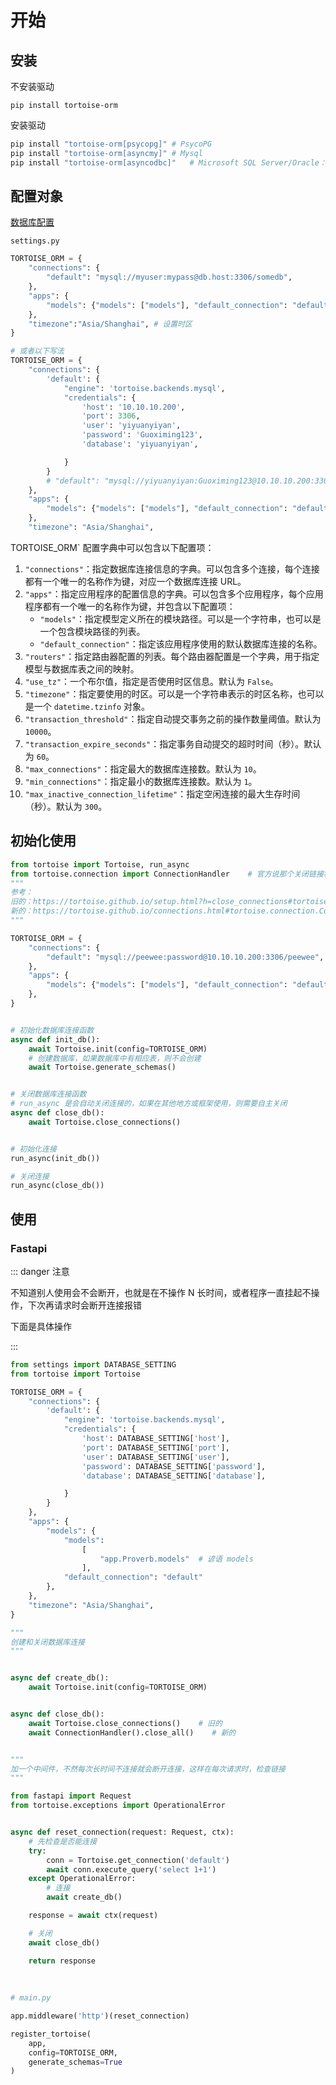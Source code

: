 # 开始



## 安装

不安装驱动

```
pip install tortoise-orm
```

安装驱动

```bash
pip install "tortoise-orm[psycopg]" # PsycoPG
pip install "tortoise-orm[asyncmy]"	# Mysql
pip install "tortoise-orm[asyncodbc]"	# Microsoft SQL Server/Oracle：
```





## 配置对象

[数据库配置](https://tortoise.github.io/databases.html)

`settings.py`

```python
TORTOISE_ORM = {
    "connections": {
        "default": "mysql://myuser:mypass@db.host:3306/somedb",
    },
    "apps": {
        "models": {"models": ["models"], "default_connection": "default"},
    },
    "timezone":"Asia/Shanghai", # 设置时区
}

# 或者以下写法
TORTOISE_ORM = {
    "connections": {
        'default': {
            "engine": 'tortoise.backends.mysql',
            "credentials": {
                'host': '10.10.10.200',
                'port': 3306,
                'user': 'yiyuanyiyan',
                'password': 'Guoximing123',
                'database': 'yiyuanyiyan',

            }
        }
        # "default": "mysql://yiyuanyiyan:Guoximing123@10.10.10.200:3306/yiyuanyiyan",
    },
    "apps": {
        "models": {"models": ["models"], "default_connection": "default"},
    },
    "timezone": "Asia/Shanghai",


```



TORTOISE_ORM` 配置字典中可以包含以下配置项：

1. `"connections"`：指定数据库连接信息的字典。可以包含多个连接，每个连接都有一个唯一的名称作为键，对应一个数据库连接 URL。
2. `"apps"`：指定应用程序的配置信息的字典。可以包含多个应用程序，每个应用程序都有一个唯一的名称作为键，并包含以下配置项：
   - `"models"`：指定模型定义所在的模块路径。可以是一个字符串，也可以是一个包含模块路径的列表。
   - `"default_connection"`：指定该应用程序使用的默认数据库连接的名称。
3. `"routers"`：指定路由器配置的列表。每个路由器配置是一个字典，用于指定模型与数据库表之间的映射。
4. `"use_tz"`：一个布尔值，指定是否使用时区信息。默认为 `False`。
5. `"timezone"`：指定要使用的时区。可以是一个字符串表示的时区名称，也可以是一个 `datetime.tzinfo` 对象。
6. `"transaction_threshold"`：指定自动提交事务之前的操作数量阈值。默认为 `10000`。
7. `"transaction_expire_seconds"`：指定事务自动提交的超时时间（秒）。默认为 `60`。
8. `"max_connections"`：指定最大的数据库连接数。默认为 `10`。
9. `"min_connections"`：指定最小的数据库连接数。默认为 `1`。
10. `"max_inactive_connection_lifetime"`：指定空闲连接的最大生存时间（秒）。默认为 `300`。



## 初始化使用

```python
from tortoise import Tortoise, run_async
from tortoise.connection import ConnectionHandler    # 官方说那个关闭链接将弃用，这个是新的类，这里把两个都写了
"""
参考：
旧的：https://tortoise.github.io/setup.html?h=close_connections#tortoise.Tortoise.close_connections
新的：https://tortoise.github.io/connections.html#tortoise.connection.ConnectionHandler.all-return-type
"""

TORTOISE_ORM = {
    "connections": {
        "default": "mysql://peewee:password@10.10.10.200:3306/peewee",
    },
    "apps": {
        "models": {"models": ["models"], "default_connection": "default"},
    },
}


# 初始化数据库连接函数
async def init_db():
    await Tortoise.init(config=TORTOISE_ORM)
    # 创建数据库，如果数据库中有相应表，则不会创建
    await Tortoise.generate_schemas()


# 关闭数据库连接函数
# run_async 是会自动关闭连接的，如果在其他地方或框架使用，则需要自主关闭
async def close_db():
    await Tortoise.close_connections()


# 初始化连接
run_async(init_db())

# 关闭连接
run_async(close_db())
```





## 使用

### Fastapi

::: danger 注意

不知道别人使用会不会断开，也就是在不操作 N 长时间，或者程序一直挂起不操作，下次再请求时会断开连接报错

下面是具体操作

:::

``` python
from settings import DATABASE_SETTING
from tortoise import Tortoise

TORTOISE_ORM = {
    "connections": {
        'default': {
            "engine": 'tortoise.backends.mysql',
            "credentials": {
                'host': DATABASE_SETTING['host'],
                'port': DATABASE_SETTING['port'],
                'user': DATABASE_SETTING['user'],
                'password': DATABASE_SETTING['password'],
                'database': DATABASE_SETTING['database'],

            }
        }
    },
    "apps": {
        "models": {
            "models":
                [
                    "app.Proverb.models"  # 谚语 models
                ],
            "default_connection": "default"
        },
    },
    "timezone": "Asia/Shanghai",
}

"""
创建和关闭数据库连接
"""


async def create_db():
    await Tortoise.init(config=TORTOISE_ORM)


async def close_db():
    await Tortoise.close_connections()    # 旧的
    await ConnectionHandler().close_all()    # 新的


"""
加一个中间件，不然每次长时间不连接就会断开连接，这样在每次请求时，检查链接
"""

from fastapi import Request
from tortoise.exceptions import OperationalError


async def reset_connection(request: Request, ctx):
    # 先检查是否能连接
    try:
        conn = Tortoise.get_connection('default')
        await conn.execute_query('select 1+1')
    except OperationalError:
        # 连接
        await create_db()

    response = await ctx(request)

    # 关闭
    await close_db()

    return response
  
  
  
# main.py

app.middleware('http')(reset_connection)

register_tortoise(
    app,
    config=TORTOISE_ORM,
    generate_schemas=True
)
```



